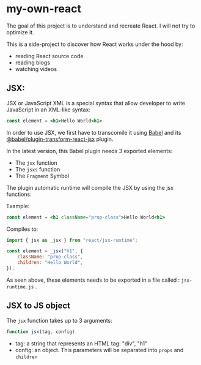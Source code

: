 # my-own-react

The goal of this project is to understand and recreate React. I will not try to optimize it.

This is a side-project to discover how React works under the hood by:

-   reading React source code
-   reading blogs
-   watching videos

## JSX:

JSX or JavaScript XML is a special syntax that allow developer to write JavaScript in an XML-like syntax:

```jsx
const element = <h1>Hello World<h1>
```

In order to use JSX, we first have to transcomile it using [Babel](https://babeljs.io/docs/) and its [@babel/plugin-transform-react-jsx](https://babeljs.io/docs/babel-plugin-transform-react-jsx) plugin.

In the latest version, this Babel plugin needs 3 exported elements:

-   The `jsx` function
-   The `jsxs` function
-   The `Fragment` Symbol

The plugin automatic runtime will compile the JSX by using the jsx functions:

Example:

```jsx
const element = <h1 className="prop-class">Hello World<h1>
```

Compiles to:

```js
import { jsx as _jsx } from "react/jsx-runtime";

const element = _jsx("h1", {
    className: "prop-class",
    children: "Hello World",
});
```

As seen above, these elements needs to be exported in a file called : `jsx-runtime.js` .

## JSX to JS object

The `jsx` function takes up to 3 arguments:

```js
function jsx(tag, config)
```

-   tag: a string that represents an HTML tag: "div", "h1"
-   config: an object. This parameters will be separated into `props` and `children`
